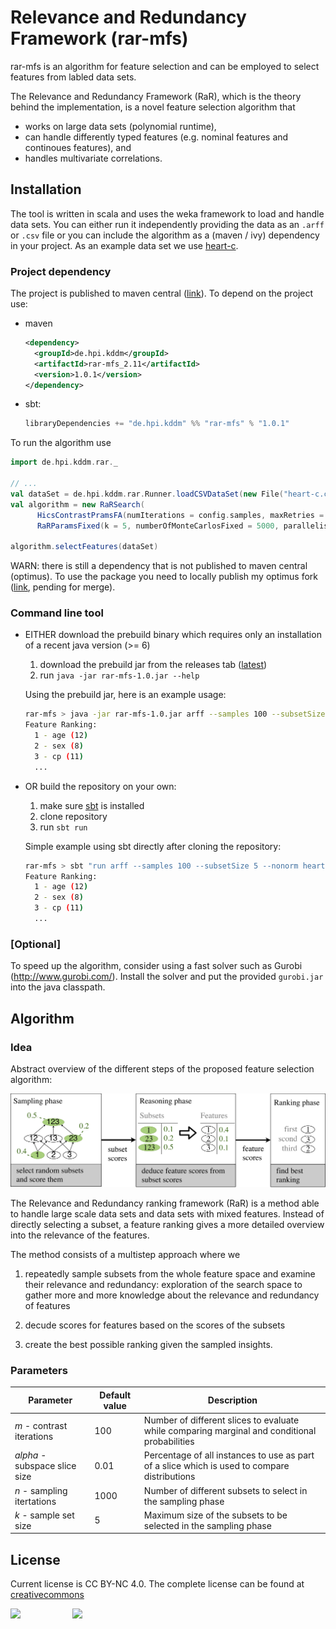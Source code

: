 # Relevance and Redundancy Framework (rar-mfs)
rar-mfs is an algorithm for feature selection and can be employed to select features from labled data sets. 

The Relevance and Redundancy Framework (RaR), which is the theory behind the implementation, is a novel feature selection algorithm that 
- works on large data sets (polynomial runtime),
- can handle differently typed features (e.g. nominal features and continoues features), and
- handles multivariate correlations.

## Installation
The tool is written in scala and uses the weka framework to load and handle data sets. You can either run it independently providing the data as an `.arff` or `.csv` file or you can include the algorithm as a (maven / ivy) dependency in your project. As an example data set we use [heart-c](http://www.cs.umb.edu/~rickb/files/UCI/heart-c.arff). 

### Project dependency
The project is published to maven central ([link](http://search.maven.org/#search%7Cga%7C1%7Ca%3A%22rar-mfs%22)). To depend on the project use:
- maven
    ```xml
    <dependency>
      <groupId>de.hpi.kddm</groupId>
      <artifactId>rar-mfs_2.11</artifactId>
      <version>1.0.1</version>
    </dependency>
    ```
    
- sbt:
    ```sbt
    libraryDependencies += "de.hpi.kddm" %% "rar-mfs" % "1.0.1"
    ```
  
To run the algorithm use
```scala
import de.hpi.kddm.rar._

// ...
val dataSet = de.hpi.kddm.rar.Runner.loadCSVDataSet(new File("heart-c.csv", isNormalized = false, "")
val algorithm = new RaRSearch(
      HicsContrastPramsFA(numIterations = config.samples, maxRetries = 1, alphaFixed = config.alpha, maxInstances = 1000),
      RaRParamsFixed(k = 5, numberOfMonteCarlosFixed = 5000, parallelismFactor = 4))

algorithm.selectFeatures(dataSet)
```
WARN: there is still a dependency that is not published to maven central (optimus). To use the package you need to locally publish my optimus fork ([link](https://github.com/tmbo/Optimus/tree/development), pending for merge).

### Command line tool
- EITHER download the prebuild binary which requires only an installation of a recent java version (>= 6)
    1. download the prebuild jar from the releases tab ([latest](https://github.com/tmbo/rar-mfs/releases/download/v1.0/rar-mfs-1.0.jar))
    2. run `java -jar rar-mfs-1.0.jar --help`

    Using the prebuild jar, here is an example usage:
    ```sh
    rar-mfs > java -jar rar-mfs-1.0.jar arff --samples 100 --subsetSize 5 --nonorm heart-c.arff
    Feature Ranking:
      1 - age (12)
      2 - sex (8)
      3 - cp (11)
      ...
    ```
- OR build the repository on your own: 
    1. make sure [sbt](http://www.scala-sbt.org/) is installed 
    2. clone repository 
    3. run `sbt run`
    
   Simple example using sbt directly after cloning the repository:
    ```sh
    rar-mfs > sbt "run arff --samples 100 --subsetSize 5 --nonorm heart-c.arff"
    Feature Ranking:
      1 - age (12)
      2 - sex (8)
      3 - cp (11)
      ...
    ``` 
    
### [Optional]
To speed up the algorithm, consider using a fast solver such as Gurobi (http://www.gurobi.com/). Install the solver and put the provided `gurobi.jar` into the java classpath. 

## Algorithm
### Idea
Abstract overview of the different steps of the proposed feature selection algorithm:

![Algorithm Overview](https://github.com/tmbo/rar-mfs/blob/master/docu/images/algorithm_overview.png)

The Relevance and Redundancy ranking framework (RaR) is a method able to handle large scale data sets and data sets with mixed features. Instead of directly selecting a subset, a feature ranking gives a more detailed overview into the relevance of the features. 

The method consists of a multistep approach where we 
  1. repeatedly sample subsets from the whole feature space and examine their relevance and redundancy: exploration of the search space to gather more and more knowledge about the relevance and redundancy of features

  2. decude scores for features based on the scores of the subsets
  
  3. create the best possible ranking given the sampled insights.

### Parameters
| Parameter  | Default value | Description |
| ---------- | ------------- | ------------|
| *m* - contrast iterations      | 100     | Number of different slices to evaluate while comparing marginal and conditional probabilities |
| *alpha* - subspace slice size | 0.01    | Percentage of all instances to use as part of a slice which is used to compare distributions |
| *n* - sampling itertations     | 1000    | Number of different subsets to select in the sampling phase|
| *k* - sample set size          | 5       | Maximum size of the subsets to be selected in the sampling phase|
## License
Current license is CC BY-NC 4.0. The complete license can be found at [creativecommons](http://creativecommons.org/licenses/by-nc/4.0/legalcode) 

<p>
  <img src="https://upload.wikimedia.org/wikipedia/en/thumb/b/bf/Bosch-brand.svg/320px-Bosch-brand.svg.png"/>
  &nbsp;  &nbsp;  &nbsp;  &nbsp;  &nbsp;  &nbsp;  &nbsp;  &nbsp;  &nbsp;  &nbsp;
  <img src="https://hpi.de/fileadmin/user_upload/fachgebiete/mueller/images/hpi_logo_fb_KnowlDiscoveryDataMining_web80.png"/>
</p>
